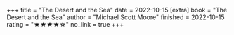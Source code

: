 +++
title = "The Desert and the Sea"
date = 2022-10-15
[extra]
book = "The Desert and the Sea"
author = "Michael Scott Moore"
finished = 2022-10-15
rating = "★★★★☆"
no_link = true
+++

